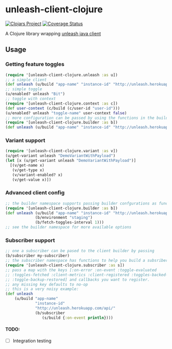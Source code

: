 # unleash-client-clojure

[![Clojars Project](https://img.shields.io/clojars/v/unleash-client-clojure.svg)](https://clojars.org/unleash-client-clojure)
[![Coverage Status](https://coveralls.io/repos/github/AppsFlyer/unleash-client-clojure/badge.svg?branch=master)](https://coveralls.io/github/AppsFlyer/unleash-client-clojure?branch=master)

A Clojure library wrapping [unleash java client](https://github.com/Unleash/unleash-client-java)
## Usage

### Getting feature toggles
```clojure
(require '[unleash-client-clojure.unleash :as u])
;; a simple client
(def unleash (u/build "app-name" "instance-id" "http://unleash.herokuapp.com/api/"))
;; simple toggle
(u/enabled? unleash "Bit")
;; toggle with context
(require '[unleash-client-clojure.context :as c])
(def user-context (c/build (c/user-id "user-id")))
(u/enabled? unleash "toggle-name" user-context false)
;; more configuration can be passed by using the functions in the builder namespace
(require '[unleash-client-clojure.builder :as b])
(def unleash (u/build "app-name" "instance-id" "http://unleash.herokuapp.com/api/" (b/environment "staging") (b/fetch-toggles-interval 15)))
```

### Variant support
```clojure
(require '[unleash-client-clojure.variant :as v])
(u/get-variant unleash "DemoVariantWithPayload")
(let [x (u/get-variant unleash "DemoVariantWithPayload")]
  [(v/get-name x)
   (v/get-type x)
   (v/variant-enabled? x)
   (v/get-value x)])
```

### Advanced client config
```clojure
;; the builder namespace supports passing builder confgurations as functions
(require '[unleash-client-clojure.builder :as b])
(def unleash (u/build "app-name" "instance-id" "http://unleash.herokuapp.com/api/" 
             (b/environment "staging")
             (b/fetch-toggles-interval 1)))
;; see the builder namespace for more available options
```

### Subscriber support
```clojure
;; one a subscriber can be pased to the client builder by passing
(b/subscriber my-subscriber)
;; the subscriber namespace has functions to help you build a subsriber
(require '[unleash-client-clojure.subscriber :as s])
;; pass a map with the keys [:on-error :on-event :toggle-evaluated
;; :toggles-fetched :client-metrics :client-registered :toggles-backed-up
;; :toggle-backup-restored] and callbacks you want to register.
;; any missing key defaults to no-op
;; this is a very noisy example:
(def unleash
    (u/build "app-name"
             "instance-id" 
             "http://unleash.herokuapp.com/api/"
             (b/subscriber
                (s/build {:on-event println})))
```

#### TODO:
- [ ] Integration testing
